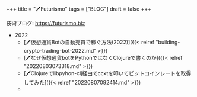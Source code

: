 +++
title = "🖊Futurismo"
tags = ["BLOG"]
draft = false
+++

技術ブログ: <https://futurismo.biz>

-   2022
    -   [🖊仮想通貨Botの自動売買で稼ぐ方法(2022)]({{< relref "building-crypto-trading-bot-2022.md" >}})
    -   [🖊なぜ仮想通貨botをPythonではなくClojureで書くのか]({{< relref "20220803073318.md" >}})
    -   [🖊Clojureでlibpyhon-clj経由でccxtを叩いてビットコインレートを取得してみた]({{< relref "20220807092414.md" >}})
    -
